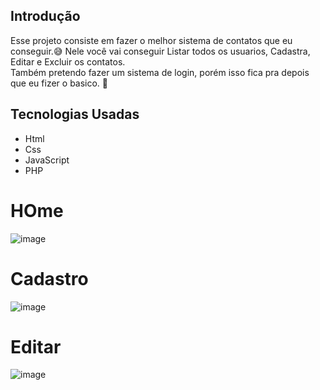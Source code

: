 ## Introdução 
Esse projeto consiste em fazer o melhor sistema de contatos que eu conseguir.😅 Nele você vai conseguir Listar todos os usuarios, Cadastra, Editar e Excluir os contatos.<br>
Também pretendo fazer um sistema de login, porém isso fica pra depois que eu fizer o basico. 🧐

## Tecnologias Usadas 
- Html 
- Css
- JavaScript
- PHP
 
# HOme
![image](https://user-images.githubusercontent.com/101288756/177701045-c7154a24-a1ee-43f8-b110-cc31b4e25cb4.png)


# Cadastro
![image](https://user-images.githubusercontent.com/101288756/177701271-314a9262-f70a-4e43-8037-e701c19a2e12.png)

# Editar
![image](https://user-images.githubusercontent.com/101288756/177701336-e96cb6d1-0fdd-48ed-b17f-72e8fa56faf0.png)
